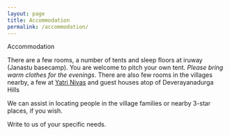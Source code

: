 ```yaml
---
layout: page
title: Accommodation
permalink: /accommodation/
---
```


Accommodation

There are a few rooms, a number of tents and sleep floors at iruway (Janastu basecamp). You are welcome to pitch your own tent. <em>Please bring warm clothes for the evenings</em>. There are also few rooms in the villages nearby, a few at [Yatri Nivas](https://goo.gl/maps/VJvSiWjn9PnxGzEP7) and guest houses atop of Deverayanadurga Hills 
<!-- and there are now a couple of lodges that have come up: [Jenu Gundu](https://jenugundujungletrail.com) and [Nomads Camp](https://www.tripadvisor.in/Hotel_Review-g858478-d23342353-Reviews-The_Nomad_s_Camps_Devarayanadurga-Tumkur_Tumkur_District_Karnataka.html). --> 

We can assist in locating people in the village families or nearby 3-star places, if you wish.

Write to us of your specific needs.

